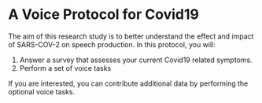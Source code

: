 # A Voice Protocol for Covid19

The aim of this research study is to better understand the effect and impact of
SARS-COV-2 on speech production. In this protocol, you will:
 
 1. Answer a survey that assesses your current Covid19 related symptoms.
 2. Perform a set of voice tasks
 
 If you are interested, you can contribute additional data by performing
 the optional voice tasks.